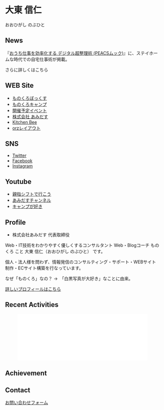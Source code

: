 # 大東 信仁

おおひがし のぶひと

## News

『[おうち仕事を効率化する デジタル超整理術 \(PEACSムック\)](https://www.amazon.co.jp/%E3%81%8A%E3%81%86%E3%81%A1%E4%BB%95%E4%BA%8B%E3%82%92%E5%8A%B9%E7%8E%87%E5%8C%96%E3%81%99%E3%82%8B-%E3%83%87%E3%82%B8%E3%82%BF%E3%83%AB%E8%B6%85%E6%95%B4%E7%90%86%E8%A1%93-PEACS%E3%83%A0%E3%83%83%E3%82%AF-flick-%E7%B7%A8%E9%9B%86%E9%83%A8-ebook/dp/B09RZJSTY8/ref=sr_1_1?__mk_ja_JP=%E3%82%AB%E3%82%BF%E3%82%AB%E3%83%8A&crid=1QIKLIHKCRDA8&keywords=%E3%80%8E%E3%81%8A%E3%81%86%E3%81%A1%E4%BB%95%E4%BA%8B%E3%82%92%E5%8A%B9%E7%8E%87%E5%8C%96%E3%81%99%E3%82%8B+%E3%83%87%E3%82%B8%E3%82%BF%E3%83%AB%E8%B6%85%E6%95%B4%E7%90%86%E8%A1%93%E3%80%8F&qid=1653564619&sprefix=%E3%81%8A%E3%81%86%E3%81%A1%E4%BB%95%E4%BA%8B%E3%82%92%E5%8A%B9%E7%8E%87%E5%8C%96%E3%81%99%E3%82%8B+%E3%83%87%E3%82%B8%E3%82%BF%E3%83%AB%E8%B6%85%E6%95%B4%E7%90%86%E8%A1%93+%2Caps%2C161&sr=8-1)』に、ステイホームな時代での自宅仕事術が掲載。

さらに詳しくはこちら

## WEB Site

+ [ものくろぼっくす](https://mono96.jp/)
+ [ものくろキャンプ](https://study314.jp/)
+ [開催予定イベント](https://monochr.doorkeeper.jp/events/upcoming)
+ [株式会社 あみだす](https://amid.co.jp/)
+ [Kitchen Bee](https://kt8.jp/)
+ [orzレイアウト](http://www.orz-layout.com/)

## SNS

+ [Twitter](https://twitter.com/monochr)
+ [Facebook](https://www.facebook.com/nbigeast)
+ [Instagram](https://www.instagram.com/mono96box/)

## Youtube

+ [親指シフトで行こう](https://www.youtube.com/channel/UCgwnMPIAvjIneY2eiX8HiLw)
+ [あみだすチャンネル](https://www.youtube.com/channel/UC1enlWL3nljllo41ohy8ixA)
+ [キャンプが好き](https://www.youtube.com/channel/UC5W_l_TlWWgCb3h4o9_YOyg)



## Profile

* 株式会社あみだす 代表取締役

Web・IT技術をわかりやすく優しくするコンサルタント Web・Blogコーチ ものくろ こと 大東 信仁（おおひがし のぶひと） です。

個人・法人様を問わず、情報発信のコンサルティング・サポート・WEBサイト制作・ECサイト構築を行なっています。

なぜ「ものくろ」なの？ →　「白黒写真が大好き」なことに由来。

[詳しいプロフィールはこちら](https://mono96.jp/about/)

## Recent Activities

<!-- LightWidget WIDGET --><figure class="video_container">
<script src="https://cdn.lightwidget.com/widgets/lightwidget.js"></script><iframe src="//lightwidget.com/widgets/1facfb1264a85524bc0cab92bddc0d81.html" scrolling="no" allowtransparency="true" class="lightwidget-widget" style="width:100%;border:0;overflow:hidden;"></iframe></figure>
  
## Achievement  


## Contact

[お問い合わせフォーム](https://amid.co.jp/contact/)
